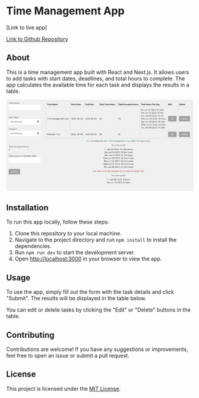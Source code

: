 # Time Management App

[Link to live app]

[Link to Github Repository](https://github.com/MariusDevelops/time-management-app)

## About

This is a time management app built with React and Next.js. It allows users to add tasks with start dates, deadlines, and total hours to complete. The app calculates the available time for each task and displays the results in a table.

![Screenshot of app](screenshot.png)

## Installation

To run this app locally, follow these steps:

1. Clone this repository to your local machine.
2. Navigate to the project directory and run `npm install` to install the dependencies.
3. Run `npm run dev` to start the development server.
4. Open [http://localhost:3000](http://localhost:3000) in your browser to view the app.

## Usage

To use the app, simply fill out the form with the task details and click "Submit". The results will be displayed in the table below.

You can edit or delete tasks by clicking the "Edit" or "Delete" buttons in the table.

## Contributing

Contributions are welcome! If you have any suggestions or improvements, feel free to open an issue or submit a pull request.

## License

This project is licensed under the [MIT License](LICENSE).
